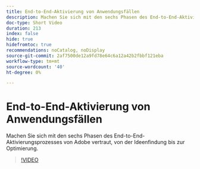 ```yaml
---
title: End-to-End-Aktivierung von Anwendungsfällen
description: Machen Sie sich mit den sechs Phasen des End-to-End-Aktivierungsprozesses von Adobe vertraut, von der Ideenfindung bis zur Optimierung.
doc-type: Short Video
duration: 213
index: false
hide: true
hidefromtoc: true
recommendations: noCatalog, noDisplay
source-git-commit: 2af7500de12a9fd78e64c6a12a42b2fbbf121eba
workflow-type: tm+mt
source-wordcount: '40'
ht-degree: 0%

---
```



# End-to-End-Aktivierung von Anwendungsfällen

Machen Sie sich mit den sechs Phasen des End-to-End-Aktivierungsprozesses von Adobe vertraut, von der Ideenfindung bis zur Optimierung.

<!-- 65_S651_3442537_212_endtoend-use-case-activation-process -->
>[!VIDEO](https://video.tv.adobe.com/v/3458248/?learn=on&enablevpops=true)

